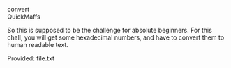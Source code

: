 convert  
QuickMaffs

So this is supposed to be the challenge for absolute beginners. For this chall, you will get some hexadecimal numbers, and have to convert them to human readable text. 

Provided: file.txt
